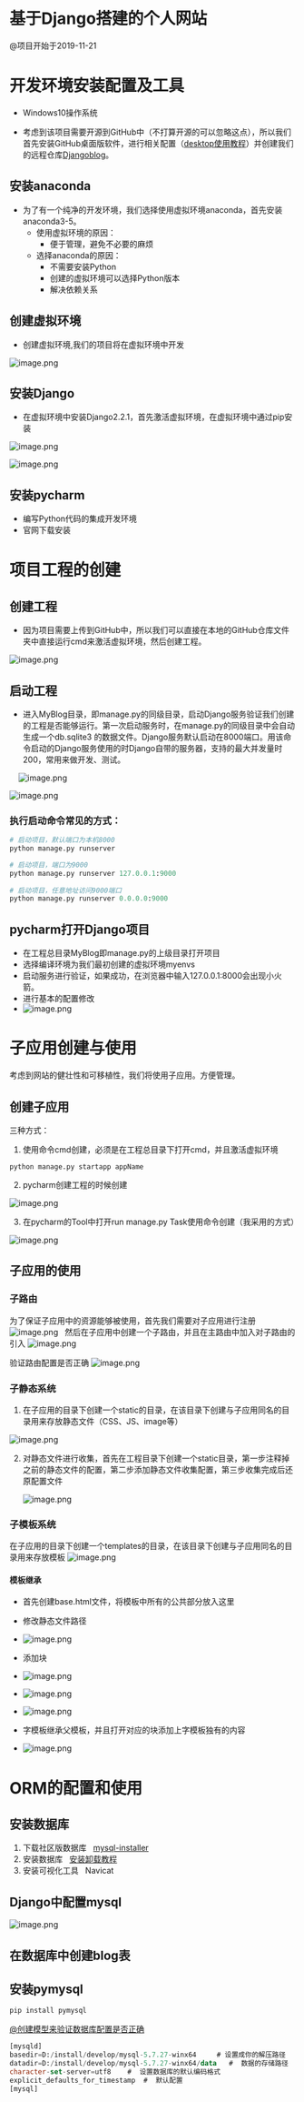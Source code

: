# 基于Django搭建的个人网站


@项目开始于2019-11-21

# 开发环境安装配置及工具

- Windows10操作系统

- 考虑到该项目需要开源到GitHub中（不打算开源的可以忽略这点），所以我们首先安装GitHub桌面版软件，进行相关配置（[desktop使用教程](https://help.github.com/cn/desktop/getting-started-with-github-desktop)）并创建我们的远程仓库[Djangoblog](https://github.com/GuangkunYu/Djangoblog)。

## 安装anaconda

- 为了有一个纯净的开发环境，我们选择使用虚拟环境anaconda，首先安装anaconda3-5。
  - 使用虚拟环境的原因：
    - 便于管理，避免不必要的麻烦
  - 选择anaconda的原因：
    - 不需要安装Python
    - 创建的虚拟环境可以选择Python版本
    - 解决依赖关系

## 创建虚拟环境

- 创建虚拟环境,我们的项目将在虚拟环境中开发

![image.png](https://cdn.nlark.com/yuque/0/2019/png/607838/1574334789645-a948b678-1978-4cfa-ae63-344b7bfe6ecb.png#align=left&display=inline&height=552&name=image.png&originHeight=552&originWidth=885&search=&size=43162&status=done&width=885)


## 安装Django

- 在虚拟环境中安装Django2.2.1，首先激活虚拟环境，在虚拟环境中通过pip安装

![image.png](https://cdn.nlark.com/yuque/0/2019/png/607838/1574336351561-19882bcb-2408-4d57-b72c-467c4acdf077.png#align=left&display=inline&height=146&name=image.png&originHeight=146&originWidth=763&search=&size=14864&status=done&width=763)


![image.png](https://cdn.nlark.com/yuque/0/2019/png/607838/1574336503001-c96b3746-31d6-49be-960d-8514bc17ab4b.png#align=left&display=inline&height=139&name=image.png&originHeight=139&originWidth=756&search=&size=14382&status=done&width=756)


## 安装pycharm

- 编写Python代码的集成开发环境
- 官网下载安装






# 项目工程的创建

## 创建工程

- 因为项目需要上传到GitHub中，所以我们可以直接在本地的GitHub仓库文件夹中直接运行cmd来激活虚拟环境，然后创建工程。



![image.png](https://cdn.nlark.com/yuque/0/2019/png/607838/1574337660046-6fd6fa04-7b85-4026-ac1e-75ed8baa18f4.png#align=left&display=inline&height=297&name=image.png&originHeight=297&originWidth=732&search=&size=37600&status=done&width=732)

## 启动工程

- 进入MyBlog目录，即manage.py的同级目录，启动Django服务验证我们创建的工程是否能够运行。第一次启动服务时，在manage.py的同级目录中会自动生成一个db.sqlite3 的数据文件。Django服务默认启动在8000端口。用该命令启动的Django服务使用的时Django自带的服务器，支持的最大并发量时200，常用来做开发、测试。

    ![image.png](https://cdn.nlark.com/yuque/0/2019/png/607838/1574338365416-9b7e8701-7e48-4933-b53e-38853edfd730.png#align=left&display=inline&height=224&name=image.png&originHeight=224&originWidth=707&search=&size=22902&status=done&width=707)

![image.png](https://cdn.nlark.com/yuque/0/2019/png/607838/1574338624831-9309fd37-c498-4452-a175-08b8a09ef981.png#align=left&display=inline&height=529&name=image.png&originHeight=529&originWidth=771&search=&size=47871&status=done&width=771)

### 执行启动命令常见的方式：

```python
# 启动项目，默认端口为本机8000
python manage.py runserver

# 启动项目，端口为9000
python manage.py runserver 127.0.0.1:9000
    
# 启动项目，任意地址访问9000端口
python manage.py runserver 0.0.0.0:9000
```

## pycharm打开Django项目

- 在工程总目录MyBlog即manage.py的上级目录打开项目
- 选择编译环境为我们最初创建的虚拟环境myenvs
- 启动服务进行验证，如果成功，在浏览器中输入127.0.0.1:8000会出现小火箭。
- 进行基本的配置修改
- ![image.png](https://cdn.nlark.com/yuque/0/2019/png/607838/1574573200543-4bd47fd0-af17-4ff0-8b77-c35dde44214a.png#align=left&display=inline&height=385&name=image.png&ocrLocations=%5Bobject%20Object%5D&ocrLocations=%5Bobject%20Object%5D&ocrLocations=%5Bobject%20Object%5D&ocrLocations=%5Bobject%20Object%5D&ocrLocations=%5Bobject%20Object%5D&ocrLocations=%5Bobject%20Object%5D&ocrLocations=%5Bobject%20Object%5D&ocrLocations=%5Bobject%20Object%5D&ocrLocations=%5Bobject%20Object%5D&ocrLocations=%5Bobject%20Object%5D&ocrLocations=%5Bobject%20Object%5D&ocrLocations=%5Bobject%20Object%5D&ocrLocations=%5Bobject%20Object%5D&ocrLocations=%5Bobject%20Object%5D&ocrLocations=%5Bobject%20Object%5D&ocrLocations=%5Bobject%20Object%5D&ocrLocations=%5Bobject%20Object%5D&ocrLocations=%5Bobject%20Object%5D&ocrLocations=%5Bobject%20Object%5D&ocrLocations=%5Bobject%20Object%5D&ocrLocations=%5Bobject%20Object%5D&originHeight=385&originWidth=610&search=%23Internationalization%20%23https%3A%2F%2Fdocsdjangoproject.com%2Fen%2F22%20%E8%AF%AD%E8%A8%80%E9%85%8D%E7%BD%AE%20%E4%BD%BF%E7%94%A8%E4%B8%AD%E6%96%87%20LANGUAGECODE%20zh-haNS%27%20%23%E6%97%B6%E5%8C%BA%E9%85%8D%E7%BD%AE%20Asia%2FShanghai%27%20%E4%BD%BF%E7%94%A8%E4%B8%9C%E5%85%AB%E5%8C%BA%20TIMEZONE%20%3A%E7%BF%BB%E8%AF%91%E7%B3%BB%E7%BB%9F%20USEII8NTruE%20%E6%95%B0%E6%8D%AE%E6%9C%AC%E5%9C%B0%E5%8C%96%E9%85%8D%E7%BD%AE%20USELION%E4%BA%8CTrue%20%23%E6%98%AF%E5%90%A6%E4%BD%BF%E7%94%A8%E6%8C%87%E5%AE%9A%E7%9A%84%E6%97%B6%E5%8C%BA%20%23True%E4%BD%BF%E7%94%A8Django%E9%BB%98%E8%AE%A4%E6%97%B6%E5%8C%BA%2C%E5%86%85%E7%BD%AE%E6%97%B6%E5%8C%BA%20%E4%BD%BF%E7%94%A8%E6%8C%87%E5%AE%9A%E7%9A%84%E6%97%B6%E5%8C%BA%20%23False%20%E4%BD%BF%E7%94%A8%E6%8C%87%E5%AE%9A%E7%9A%84%E6%97%B6%E5%8C%BA%20USETZ%20False&size=45670&status=done&width=610)




# 子应用创建与使用


考虑到网站的健壮性和可移植性，我们将使用子应用。方便管理。

## 创建子应用

三种方式：

1. 使用命令cmd创建，必须是在工程总目录下打开cmd，并且激活虚拟环境

`python manage.py startapp appName`


2. pycharm创建工程的时候创建

![image.png](https://cdn.nlark.com/yuque/0/2019/png/607838/1574574272832-67ffa4c6-297f-480b-9095-25050399566d.png#align=left&display=inline&height=499&name=image.png&ocrLocations=%5Bobject%20Object%5D&ocrLocations=%5Bobject%20Object%5D&ocrLocations=%5Bobject%20Object%5D&ocrLocations=%5Bobject%20Object%5D&ocrLocations=%5Bobject%20Object%5D&ocrLocations=%5Bobject%20Object%5D&ocrLocations=%5Bobject%20Object%5D&ocrLocations=%5Bobject%20Object%5D&ocrLocations=%5Bobject%20Object%5D&ocrLocations=%5Bobject%20Object%5D&ocrLocations=%5Bobject%20Object%5D&ocrLocations=%5Bobject%20Object%5D&ocrLocations=%5Bobject%20Object%5D&ocrLocations=%5Bobject%20Object%5D&ocrLocations=%5Bobject%20Object%5D&ocrLocations=%5Bobject%20Object%5D&ocrLocations=%5Bobject%20Object%5D&ocrLocations=%5Bobject%20Object%5D&ocrLocations=%5Bobject%20Object%5D&ocrLocations=%5Bobject%20Object%5D&ocrLocations=%5Bobject%20Object%5D&ocrLocations=%5Bobject%20Object%5D&ocrLocations=%5Bobject%20Object%5D&ocrLocations=%5Bobject%20Object%5D&ocrLocations=%5Bobject%20Object%5D&ocrLocations=%5Bobject%20Object%5D&ocrLocations=%5Bobject%20Object%5D&originHeight=499&originWidth=793&search=BE%20NewProject%20PurePython%20C%3AUserslygkPycharmProjectsluntitled%20Location%3A%20Django%20FIasK%20%3FProjectlnterpreterNewVirtualenvenvironment%20GoogleAppEngine%20MoReSettings%20Pyramid%20Web2py%20Templatelanguage%3A%20Django%20dScientific%20Templatesfolder%3A%20templates%20ANGulaRCLI%20AngularJS%20Applicationname%3A%20Bootstrap%20EnableDjangoadmin%20Foundation%20HTML5Boilerplate%20ReactAPPp%20ReactNative%20Create&size=45325&status=done&width=793)


3. 在pycharm的Tool中打开run manage.py Task使用命令创建（我采用的方式）

![image.png](https://cdn.nlark.com/yuque/0/2019/png/607838/1574574652634-9b8c5e53-38d3-47f8-8256-b9a1ece02e19.png#align=left&display=inline&height=584&name=image.png&ocrLocations=%5Bobject%20Object%5D&ocrLocations=%5Bobject%20Object%5D&ocrLocations=%5Bobject%20Object%5D&ocrLocations=%5Bobject%20Object%5D&ocrLocations=%5Bobject%20Object%5D&ocrLocations=%5Bobject%20Object%5D&ocrLocations=%5Bobject%20Object%5D&ocrLocations=%5Bobject%20Object%5D&ocrLocations=%5Bobject%20Object%5D&ocrLocations=%5Bobject%20Object%5D&ocrLocations=%5Bobject%20Object%5D&ocrLocations=%5Bobject%20Object%5D&ocrLocations=%5Bobject%20Object%5D&ocrLocations=%5Bobject%20Object%5D&ocrLocations=%5Bobject%20Object%5D&ocrLocations=%5Bobject%20Object%5D&ocrLocations=%5Bobject%20Object%5D&ocrLocations=%5Bobject%20Object%5D&ocrLocations=%5Bobject%20Object%5D&ocrLocations=%5Bobject%20Object%5D&ocrLocations=%5Bobject%20Object%5D&ocrLocations=%5Bobject%20Object%5D&ocrLocations=%5Bobject%20Object%5D&ocrLocations=%5Bobject%20Object%5D&ocrLocations=%5Bobject%20Object%5D&ocrLocations=%5Bobject%20Object%5D&ocrLocations=%5Bobject%20Object%5D&ocrLocations=%5Bobject%20Object%5D&ocrLocations=%5Bobject%20Object%5D&ocrLocations=%5Bobject%20Object%5D&ocrLocations=%5Bobject%20Object%5D&ocrLocations=%5Bobject%20Object%5D&ocrLocations=%5Bobject%20Object%5D&ocrLocations=%5Bobject%20Object%5D&ocrLocations=%5Bobject%20Object%5D&ocrLocations=%5Bobject%20Object%5D&ocrLocations=%5Bobject%20Object%5D&ocrLocations=%5Bobject%20Object%5D&ocrLocations=%5Bobject%20Object%5D&ocrLocations=%5Bobject%20Object%5D&ocrLocations=%5Bobject%20Object%5D&ocrLocations=%5Bobject%20Object%5D&ocrLocations=%5Bobject%20Object%5D&ocrLocations=%5Bobject%20Object%5D&ocrLocations=%5Bobject%20Object%5D&ocrLocations=%5Bobject%20Object%5D&ocrLocations=%5Bobject%20Object%5D&ocrLocations=%5Bobject%20Object%5D&ocrLocations=%5Bobject%20Object%5D&ocrLocations=%5Bobject%20Object%5D&ocrLocations=%5Bobject%20Object%5D&ocrLocations=%5Bobject%20Object%5D&ocrLocations=%5Bobject%20Object%5D&ocrLocations=%5Bobject%20Object%5D&ocrLocations=%5Bobject%20Object%5D&originHeight=584&originWidth=887&search=MyBlog%5BEAdocumentsiGitHubiDjangoblogBlog%29ycharm%20RefactorR%20FileEditViewNavigateCo%20Code%20Iools%20SWindow%20Help%20IVBIOGPMyBIOG%20Tasks%26Contexts%20IDEScriptingConsole%20%E4%B8%83%20AnalyzeStackTrace...%20MyBlogE%3ADocumentsGItH%20%E7%B2%BECaptureMemorySnapshot%20DMyBlog%20init_.py%20PythonConsole...%20Ctrl%2BAlt%2BR%20RunmanagePyTasK...%20settingSPY%20ShowCodeCoverageData%20Ctrl%2BAlt%2BF6%20urls.PY%20VimEmulator%20wsgi.py%20DMyBlogAPP%20Deployment%20%3Fdb.%20lite3%20ADDNewBas%20man%20gepy%20HTTPCIAnt%20EverywhereDoubleShift%20%E5%B1%B1External%20ibraries%20tSHsession...%20ScratchesandConsoles%20Vagolnt%20FileCtrl%2BShift%2BN%20PYO%20YOpCProfilesnapshot%20managepy%40myBlo%20Blog%20%40MyB1og%20StartappMyBlogApp%20%22D%3Ainstalildeve%20ycharm2018.3.5binunnerw64.exeD%3Ainstaldevelopanacon%20TrackingLilebyfolderpa%20pattern%3Ami%20Followingfileswereaffecte%20E%3AdocumentsGitHubDjangoblogMylogMlogati%20enanJis%20%E5%8F%A3x%20Processfinishedwithexitcodeo&size=91756&status=done&width=887)

## 子应用的使用

### 子路由
为了保证子应用中的资源能够被使用，首先我们需要对子应用进行注册
![image.png](https://cdn.nlark.com/yuque/0/2019/png/607838/1574577557436-91c1321f-69c5-4ba7-aca7-e52d147c0b6d.png#align=left&display=inline&height=301&name=image.png&ocrLocations=%5Bobject%20Object%5D&ocrLocations=%5Bobject%20Object%5D&ocrLocations=%5Bobject%20Object%5D&ocrLocations=%5Bobject%20Object%5D&ocrLocations=%5Bobject%20Object%5D&ocrLocations=%5Bobject%20Object%5D&ocrLocations=%5Bobject%20Object%5D&ocrLocations=%5Bobject%20Object%5D&ocrLocations=%5Bobject%20Object%5D&ocrLocations=%5Bobject%20Object%5D&ocrLocations=%5Bobject%20Object%5D&originHeight=301&originWidth=402&search=%23Applicationdefinition%20%E6%B3%A8%E5%86%8CAPP%E7%9A%84%20%E6%B3%A8%E5%86%8C%E5%AD%90%E5%BA%94%E7%94%A8%20INSTALLEDAPPS%20django.contrib.admin%2C%20django.contrib.auth%2C%20diango.contrib.contenttypes%20django.contrib.sessions%2C%20django.contrib.messages%27%2C%20%27django.contrib.staticfiles%20MyBlogApp%27&size=23432&status=done&width=402)
  
然后在子应用中创建一个子路由，并且在主路由中加入对子路由的引入
![image.png](https://cdn.nlark.com/yuque/0/2019/png/607838/1574576306057-24caa1c4-9aea-4b00-912e-f9512b7f963d.png#align=left&display=inline&height=526&name=image.png&ocrLocations=%5Bobject%20Object%5D&ocrLocations=%5Bobject%20Object%5D&ocrLocations=%5Bobject%20Object%5D&ocrLocations=%5Bobject%20Object%5D&ocrLocations=%5Bobject%20Object%5D&ocrLocations=%5Bobject%20Object%5D&ocrLocations=%5Bobject%20Object%5D&ocrLocations=%5Bobject%20Object%5D&ocrLocations=%5Bobject%20Object%5D&ocrLocations=%5Bobject%20Object%5D&ocrLocations=%5Bobject%20Object%5D&ocrLocations=%5Bobject%20Object%5D&ocrLocations=%5Bobject%20Object%5D&ocrLocations=%5Bobject%20Object%5D&ocrLocations=%5Bobject%20Object%5D&ocrLocations=%5Bobject%20Object%5D&ocrLocations=%5Bobject%20Object%5D&ocrLocations=%5Bobject%20Object%5D&ocrLocations=%5Bobject%20Object%5D&ocrLocations=%5Bobject%20Object%5D&ocrLocations=%5Bobject%20Object%5D&ocrLocations=%5Bobject%20Object%5D&ocrLocations=%5Bobject%20Object%5D&ocrLocations=%5Bobject%20Object%5D&ocrLocations=%5Bobject%20Object%5D&ocrLocations=%5Bobject%20Object%5D&ocrLocations=%5Bobject%20Object%5D&ocrLocations=%5Bobject%20Object%5D&ocrLocations=%5Bobject%20Object%5D&ocrLocations=%5Bobject%20Object%5D&ocrLocations=%5Bobject%20Object%5D&ocrLocations=%5Bobject%20Object%5D&ocrLocations=%5Bobject%20Object%5D&ocrLocations=%5Bobject%20Object%5D&ocrLocations=%5Bobject%20Object%5D&ocrLocations=%5Bobject%20Object%5D&ocrLocations=%5Bobject%20Object%5D&ocrLocations=%5Bobject%20Object%5D&ocrLocations=%5Bobject%20Object%5D&ocrLocations=%5Bobject%20Object%5D&ocrLocations=%5Bobject%20Object%5D&ocrLocations=%5Bobject%20Object%5D&ocrLocations=%5Bobject%20Object%5D&ocrLocations=%5Bobject%20Object%5D&ocrLocations=%5Bobject%20Object%5D&ocrLocations=%5Bobject%20Object%5D&ocrLocations=%5Bobject%20Object%5D&ocrLocations=%5Bobject%20Object%5D&ocrLocations=%5Bobject%20Object%5D&ocrLocations=%5Bobject%20Object%5D&ocrLocations=%5Bobject%20Object%5D&ocrLocations=%5Bobject%20Object%5D&originHeight=526&originWidth=1207&search=FiIle%20NaviqATe%20Edit%20View%20HelP%20MyBloG%20MyBloGApp%20rls.py%20jMyBIog%20MyBloglurls.py%20Projec%20MyBlogAppiurispyx%20MyBloglurls.py%202alold%20MyBlo%20BlogENDocumentsIGILH1%20fromdjangourls%20rtfromappimportVviews%20Simportupat%20MyBloG%202.AddaURLtourlpatterns%3Apathe%2Cviews%2Chomenm%20init_py%20CIASS-BaSEDVieWs%201.Addanimport%3Afromother_app.viesimportHome%20wsqipy%202.AddaULtourlpatterns%3Apathe%2CHomeasieo%2C%20AMyBloGAPP%20IncIudinganotherURlconf%20migrations%20I.Importtheincludefunction%3Afromdjangourlsimp%20Dtemplates%20_init_py%202AddaURLtourlpatterns%3Apath%28blog%2Cincludeb%2014%20admin.py%2015%20apPs.py%20romdjango.contribimportadmin%2016%20modclspy%20%E7%99%BDfromdjango.urlsimportpathincude%20tests.py%2019%20%E4%B8%80urlpatterns%20db.sglite3%20pathCadmin%2F%2Cadminsite.urls%29%20manage.py%20%E5%B1%B1ExternalLibraries%20%2Cinclude%28MyBlogApp.urls%29%29%20path%28%20h%28myblogapp%2F%2Cinc%20ScratchesandConsoles&size=110976&status=done&width=1207)

验证路由配置是否正确
![image.png](https://cdn.nlark.com/yuque/0/2019/png/607838/1574578846314-7b4289c7-38e1-4fae-90fd-456e22efaec6.png#align=left&display=inline&height=664&name=image.png&ocrLocations=%5Bobject%20Object%5D&ocrLocations=%5Bobject%20Object%5D&ocrLocations=%5Bobject%20Object%5D&ocrLocations=%5Bobject%20Object%5D&ocrLocations=%5Bobject%20Object%5D&ocrLocations=%5Bobject%20Object%5D&ocrLocations=%5Bobject%20Object%5D&ocrLocations=%5Bobject%20Object%5D&ocrLocations=%5Bobject%20Object%5D&ocrLocations=%5Bobject%20Object%5D&ocrLocations=%5Bobject%20Object%5D&ocrLocations=%5Bobject%20Object%5D&ocrLocations=%5Bobject%20Object%5D&ocrLocations=%5Bobject%20Object%5D&ocrLocations=%5Bobject%20Object%5D&ocrLocations=%5Bobject%20Object%5D&ocrLocations=%5Bobject%20Object%5D&ocrLocations=%5Bobject%20Object%5D&ocrLocations=%5Bobject%20Object%5D&ocrLocations=%5Bobject%20Object%5D&ocrLocations=%5Bobject%20Object%5D&ocrLocations=%5Bobject%20Object%5D&ocrLocations=%5Bobject%20Object%5D&ocrLocations=%5Bobject%20Object%5D&ocrLocations=%5Bobject%20Object%5D&ocrLocations=%5Bobject%20Object%5D&ocrLocations=%5Bobject%20Object%5D&ocrLocations=%5Bobject%20Object%5D&ocrLocations=%5Bobject%20Object%5D&ocrLocations=%5Bobject%20Object%5D&ocrLocations=%5Bobject%20Object%5D&ocrLocations=%5Bobject%20Object%5D&ocrLocations=%5Bobject%20Object%5D&ocrLocations=%5Bobject%20Object%5D&ocrLocations=%5Bobject%20Object%5D&originHeight=664&originWidth=1352&search=DMYBLOGAPP%20MyBlog%20MyBlog%20%E5%AE%9D%20Git%3A%20%E5%AD%90%E8%B7%AF%E7%94%B1%20%E4%B8%BB%E8%B7%AF%E7%94%B1%20%E8%A7%86%E5%9B%BE%20IADDANIPORFROWr%2BVIews%20Gfromdjanzo.urlsimportpath%20Qfromdiango%2Cshortcutsimporede%202AddauRLtourlparterns%3Apatheviews.ho%20Qfromdjango.httpimportHtpReose%20fromMyBlorAppviewsimpo%20Class-BasedViews%20I.Addanimport%3Afrowother_appviesimport%20Purlpatterns%202.AddauLtourIpatternspath%20pathC%20IncIudinganothertRLconf%20efdemo%28request%29%3A%20I.Importtheincludefunction%3Afrowdjang.%20returnHttpResponse%28%E8%B7%AF%E5%B1%B1%E9%85%8D%E6%99%BA%E6%AD%A3%E7%A1%AE%27%29%202.AddaLRLtourlpatterns%3Apat%2016%20omdjango.contribimportadmin%20fromdjango.urlsimportath%2Cincue%20urlpatterns%20pathCadmin%2F%20P%2Cadmin.siteurls%29%20pathCmyblogapp%2FincludeCMyBlogApp.url%20127.0.0.1%3A8000%2Fmybloaooo%2Fdemo%2F%20%E6%97%A0%E7%97%98%E6%A9%99%E5%BC%8F%20%E5%8F%91%E9%80%81%E8%AF%97%E6%B1%82%20%E8%B7%AF%E7%94%B1%E9%85%8D%E4%B8%93%E6%AD%A3%E7%A1%AE&size=147817&status=done&width=1352)

### 子静态系统

1. 在子应用的目录下创建一个static的目录，在该目录下创建与子应用同名的目录用来存放静态文件（CSS、JS、image等）

![image.png](https://cdn.nlark.com/yuque/0/2019/png/607838/1574576967184-5ad99926-79ea-478e-98a1-cbeb129e460b.png#align=left&display=inline&height=522&name=image.png&ocrLocations=%5Bobject%20Object%5D&ocrLocations=%5Bobject%20Object%5D&ocrLocations=%5Bobject%20Object%5D&ocrLocations=%5Bobject%20Object%5D&ocrLocations=%5Bobject%20Object%5D&ocrLocations=%5Bobject%20Object%5D&ocrLocations=%5Bobject%20Object%5D&ocrLocations=%5Bobject%20Object%5D&ocrLocations=%5Bobject%20Object%5D&ocrLocations=%5Bobject%20Object%5D&ocrLocations=%5Bobject%20Object%5D&ocrLocations=%5Bobject%20Object%5D&ocrLocations=%5Bobject%20Object%5D&ocrLocations=%5Bobject%20Object%5D&ocrLocations=%5Bobject%20Object%5D&ocrLocations=%5Bobject%20Object%5D&ocrLocations=%5Bobject%20Object%5D&ocrLocations=%5Bobject%20Object%5D&ocrLocations=%5Bobject%20Object%5D&ocrLocations=%5Bobject%20Object%5D&ocrLocations=%5Bobject%20Object%5D&ocrLocations=%5Bobject%20Object%5D&originHeight=522&originWidth=218&search=Project%20MyBlogEdocumentsGitHub%29%20.MyBlog%20J_init_-py%20settings.py%20urlspy%20wsgi.py%20.MyBlogApP%20migrations%20static%20myblogapp%20Css%20images%20templates%20_init_py%20adminpy%20appspy%20modelspy%20urls.py%20viewspy%20%3Fdb.sqlite%20managepy&size=23260&status=done&width=218)

2. 对静态文件进行收集，首先在工程目录下创建一个static目录，第一步注释掉之前的静态文件的配置，第二步添加静态文件收集配置，第三步收集完成后还原配置文件

      ![image.png](https://cdn.nlark.com/yuque/0/2019/png/607838/1574580874246-4ab5327f-a356-4932-9f30-89ab3a4a6a90.png#align=left&display=inline&height=518&name=image.png&ocrLocations=%5Bobject%20Object%5D&ocrLocations=%5Bobject%20Object%5D&ocrLocations=%5Bobject%20Object%5D&ocrLocations=%5Bobject%20Object%5D&ocrLocations=%5Bobject%20Object%5D&ocrLocations=%5Bobject%20Object%5D&ocrLocations=%5Bobject%20Object%5D&ocrLocations=%5Bobject%20Object%5D&ocrLocations=%5Bobject%20Object%5D&ocrLocations=%5Bobject%20Object%5D&ocrLocations=%5Bobject%20Object%5D&ocrLocations=%5Bobject%20Object%5D&ocrLocations=%5Bobject%20Object%5D&ocrLocations=%5Bobject%20Object%5D&ocrLocations=%5Bobject%20Object%5D&ocrLocations=%5Bobject%20Object%5D&ocrLocations=%5Bobject%20Object%5D&ocrLocations=%5Bobject%20Object%5D&ocrLocations=%5Bobject%20Object%5D&ocrLocations=%5Bobject%20Object%5D&ocrLocations=%5Bobject%20Object%5D&ocrLocations=%5Bobject%20Object%5D&ocrLocations=%5Bobject%20Object%5D&ocrLocations=%5Bobject%20Object%5D&ocrLocations=%5Bobject%20Object%5D&ocrLocations=%5Bobject%20Object%5D&ocrLocations=%5Bobject%20Object%5D&ocrLocations=%5Bobject%20Object%5D&ocrLocations=%5Bobject%20Object%5D&ocrLocations=%5Bobject%20Object%5D&ocrLocations=%5Bobject%20Object%5D&ocrLocations=%5Bobject%20Object%5D&ocrLocations=%5Bobject%20Object%5D&ocrLocations=%5Bobject%20Object%5D&ocrLocations=%5Bobject%20Object%5D&ocrLocations=%5Bobject%20Object%5D&ocrLocations=%5Bobject%20Object%5D&ocrLocations=%5Bobject%20Object%5D&ocrLocations=%5Bobject%20Object%5D&ocrLocations=%5Bobject%20Object%5D&ocrLocations=%5Bobject%20Object%5D&ocrLocations=%5Bobject%20Object%5D&ocrLocations=%5Bobject%20Object%5D&ocrLocations=%5Bobject%20Object%5D&ocrLocations=%5Bobject%20Object%5D&ocrLocations=%5Bobject%20Object%5D&ocrLocations=%5Bobject%20Object%5D&ocrLocations=%5Bobject%20Object%5D&originHeight=518&originWidth=928&search=urls.py%20Project%20settings.py%20MYBloGEDOCUMENTsLGItHubIDjangoble%20%23%E6%95%B0%E6%8D%AE%E6%9C%AC%E5%9C%B0%E5%8C%96%E9%85%8D%E7%BD%AE%20119%20MyBlog%20120%20USELION-True%20init_-Py%20%E7%99%BD%E6%98%AF%E5%90%A6%E4%BD%BF%E7%94%A8%E6%8C%87%E5%AE%9A%E7%9A%84%E6%97%B6%E5%8C%BA%20settings.py%20urls.Py%20%23True%E4%BD%BF%E7%94%A8Django%E9%BB%98%E8%AE%A4%E6%97%B6%E5%8C%BA%2C%E5%86%85%E7%BD%AE%E6%97%B6%E5%8C%BA%20wsgipy%20%23False%E4%BD%BF%E7%94%A8%E6%8C%87%E5%AE%9A%E7%9A%84%E6%97%B6%E5%8C%BA%20DMyBlogAPP%20USETZFaIsE%20124%20static%20admin%20125%20myblogapp%20126%20Staticfiles%28CSS%2CJavaScript%2CImages%29%20css%20https%3A%2F%2Fdocs.djangoproject.come%2F2.%2Fwaicfe%20127%20images%20%E9%9D%99%E6%80%81%E6%96%87%E4%BB%B6%E9%85%8D%E7%BD%AE%20128%20djs%20db.sglite3%20STATICURL-%27%2Fstatic%2F%202manage.py%20STATICFILESDIRS-%28%20130%20%E5%B1%B1ExternalLibraries%20131%20os.path.join%28BASEDIR%27sTati%29%20ScratchesandConsoles%20132%20%23%E6%94%B6%E9%9B%86%E9%9D%99%E6%80%81%E6%96%87%E4%BB%B6%20133%20134%20STATICROOT%20OOTospath.join%28BASEDIRsTtic%29%20135&size=83493&status=done&width=928)

### 子模板系统
在子应用的目录下创建一个templates的目录，在该目录下创建与子应用同名的目录用来存放模板
![image.png](https://cdn.nlark.com/yuque/0/2019/png/607838/1574576838534-7168db32-c492-4d2c-8970-203f48c90a57.png#align=left&display=inline&height=595&name=image.png&ocrLocations=%5Bobject%20Object%5D&ocrLocations=%5Bobject%20Object%5D&ocrLocations=%5Bobject%20Object%5D&ocrLocations=%5Bobject%20Object%5D&ocrLocations=%5Bobject%20Object%5D&ocrLocations=%5Bobject%20Object%5D&ocrLocations=%5Bobject%20Object%5D&ocrLocations=%5Bobject%20Object%5D&ocrLocations=%5Bobject%20Object%5D&ocrLocations=%5Bobject%20Object%5D&ocrLocations=%5Bobject%20Object%5D&ocrLocations=%5Bobject%20Object%5D&ocrLocations=%5Bobject%20Object%5D&ocrLocations=%5Bobject%20Object%5D&ocrLocations=%5Bobject%20Object%5D&ocrLocations=%5Bobject%20Object%5D&ocrLocations=%5Bobject%20Object%5D&ocrLocations=%5Bobject%20Object%5D&ocrLocations=%5Bobject%20Object%5D&ocrLocations=%5Bobject%20Object%5D&ocrLocations=%5Bobject%20Object%5D&ocrLocations=%5Bobject%20Object%5D&ocrLocations=%5Bobject%20Object%5D&ocrLocations=%5Bobject%20Object%5D&ocrLocations=%5Bobject%20Object%5D&ocrLocations=%5Bobject%20Object%5D&ocrLocations=%5Bobject%20Object%5D&originHeight=595&originWidth=221&search=MyBlog%20init%20settings.py%20urls.py%20wsgipy%20%3FMyBlogAPp%20migrations%20static%20templates%20myblogapp%20about.html%20caselist.html%20index.html%20knowledge.htm%20moodlist.html%20new.html%20newlist.html%20share.html%20template.html%20appspy%20models.py%20testspy%20urls.py%20views.py%20%3F%20db.sqlite3%20managepy&size=25053&status=done&width=221)

#### 模板继承

- 首先创建base.html文件，将模板中所有的公共部分放入这里
- 修改静态文件路径
- ![image.png](https://cdn.nlark.com/yuque/0/2019/png/607838/1574584157502-d8c063e0-99bd-413f-876f-60c3a65281a7.png#align=left&display=inline&height=436&name=image.png&ocrLocations=%5Bobject%20Object%5D&ocrLocations=%5Bobject%20Object%5D&ocrLocations=%5Bobject%20Object%5D&ocrLocations=%5Bobject%20Object%5D&ocrLocations=%5Bobject%20Object%5D&ocrLocations=%5Bobject%20Object%5D&ocrLocations=%5Bobject%20Object%5D&ocrLocations=%5Bobject%20Object%5D&ocrLocations=%5Bobject%20Object%5D&ocrLocations=%5Bobject%20Object%5D&ocrLocations=%5Bobject%20Object%5D&ocrLocations=%5Bobject%20Object%5D&ocrLocations=%5Bobject%20Object%5D&ocrLocations=%5Bobject%20Object%5D&ocrLocations=%5Bobject%20Object%5D&ocrLocations=%5Bobject%20Object%5D&ocrLocations=%5Bobject%20Object%5D&ocrLocations=%5Bobject%20Object%5D&ocrLocations=%5Bobject%20Object%5D&ocrLocations=%5Bobject%20Object%5D&ocrLocations=%5Bobject%20Object%5D&ocrLocations=%5Bobject%20Object%5D&ocrLocations=%5Bobject%20Object%5D&ocrLocations=%5Bobject%20Object%5D&ocrLocations=%5Bobject%20Object%5D&ocrLocations=%5Bobject%20Object%5D&ocrLocations=%5Bobject%20Object%5D&ocrLocations=%5Bobject%20Object%5D&ocrLocations=%5Bobject%20Object%5D&ocrLocations=%5Bobject%20Object%5D&ocrLocations=%5Bobject%20Object%5D&ocrLocations=%5Bobject%20Object%5D&ocrLocations=%5Bobject%20Object%5D&ocrLocations=%5Bobject%20Object%5D&ocrLocations=%5Bobject%20Object%5D&ocrLocations=%5Bobject%20Object%5D&ocrLocations=%5Bobject%20Object%5D&originHeight=436&originWidth=957&search=settings.py%20base.html%20111.html%20urls.P%20viewspy%20src-%22images%20MatchCase%20Words%20Nomatches%20Regex%20QRSRE%2FSTATIE%2FYBLOGAPP%2FIMAGESI%20ExCLuDe%20lnSelection%20Replace%20PreserveCase%20Replaceall%20Chead%3F%20CTRL%2BR%20%3Cmetacharset-%22UTF-8%22%3E%20I%25endblock%25title%29%20%3Ctitle%2Ff%25blocktitle%25endb%20ontent%E4%B8%AA%E4%BA%BA%E5%8D%9A%E5%AE%A2%2C%E4%BA%8E%E5%85%89%E5%9D%A4%E4%B8%AA%E4%BA%BA%E5%8D%9A%E5%AE%A2%2C%E4%B8%AA%E4%BA%BA%E5%8D%9A%E5%AE%A2%E7%BD%91%E7%AB%99%22%3E%20ent%3A%22%E4%BA%8E%E5%85%89%E5%9D%A4%E4%B8%AA%E4%BA%BA%E5%8D%9A%E5%AE%A2%2C%E6%98%AF%E4%B8%80%E4%B8%AA%E5%8A%B1%E5%BF%97Python%E5%85%A8%E6%A0%88%E5%BC%80%E5%8F%91%E7%9A%84%E8%8D%89%E6%A0%B9%E7%A8%8B%E5%BA%8F%E5%91%98%E7%9A%84%E5%A5%8B%E6%96%97%201inkhref-%22%2Fstatic%2Fmyblogapp%2Fcss%2Fbasecre%20css%22rel-%27stylesheet%22%27%3E%201inkhref-%22%2Fstatic%2Fmyblogappcsstemlatecstye%2010%20f%25b1ockcssI%25endblock%25%2011%2012%20K%3C%21--%5BifltIE9%5D%20%3Cscriptsrc-%22%2Fstatic%2Fmyblogapp%2Fjs%2Fmodernizrj%2Fscrit%2013%20K%21%5Bendif%5D--%3E%2014%2015%20-K%2Fhead%3E&size=71706&status=done&width=957)

- 添加块
- ![image.png](https://cdn.nlark.com/yuque/0/2019/png/607838/1574584730414-e99eb941-585d-4472-b9e7-29ac559677ec.png#align=left&display=inline&height=341&name=image.png&ocrLocations=%5Bobject%20Object%5D&ocrLocations=%5Bobject%20Object%5D&ocrLocations=%5Bobject%20Object%5D&ocrLocations=%5Bobject%20Object%5D&ocrLocations=%5Bobject%20Object%5D&ocrLocations=%5Bobject%20Object%5D&ocrLocations=%5Bobject%20Object%5D&ocrLocations=%5Bobject%20Object%5D&ocrLocations=%5Bobject%20Object%5D&ocrLocations=%5Bobject%20Object%5D&ocrLocations=%5Bobject%20Object%5D&ocrLocations=%5Bobject%20Object%5D&ocrLocations=%5Bobject%20Object%5D&ocrLocations=%5Bobject%20Object%5D&ocrLocations=%5Bobject%20Object%5D&originHeight=341&originWidth=752&search=head%3F%20%3Cmetacharset%22UTF-8%27%3E%20%25blocktitle%25f%25endblock%25title%29%20%3Ctitlejt%20ntent%E4%B8%AA%E4%BA%BA%E5%8D%9A%E5%AE%A2%2C%E4%BA%8E%E5%85%89%E5%9D%A4%E4%B8%AA%E4%BA%BA%E5%8D%9A%E5%AE%A2%2C%E4%B8%AA%E4%BA%BA%E5%8D%9A%E5%AE%A2%E7%BD%91%E7%AB%99%22%3E%20%3Cmetaname-%22keywordscontent%E4%B8%89%22%E4%B8%AA%E4%BA%BA%E5%8D%9A%E9%83%A8%20ontent%22%E4%BA%8E%E5%85%89%E5%9D%A4%E4%B8%AA%E4%BA%BA%E5%8D%9A%E5%AE%A2%2C%E6%98%AF%E4%B8%80%E4%B8%AA%E5%8A%B1%E5%BF%97Python%E5%85%A8%E6%A0%88%E5%BC%80%E5%8F%91%E7%9A%84%20linkhref%22%2Fstatic%2Fmyblogappcs%2Fbasec%20s%22rel-%27stylesheet%27%3E%20%3Clinkhref-%22%2Fstatic%2Fmyblogapcss%2Ftemplatec%20f%25blockcss%E5%B7%9Ef%25endblock%E5%88%AB%20k%3C%21--%5BifltIE9%5D7%20%3Cscriptsrc-%22%2Fstatic%2Fmyblogapp%2Fjs%2Fmodernizrj%20K%3C%21%5Bendif%5D--%3E%20%3C%2Fhead&size=45015&status=done&width=752)
- ![image.png](https://cdn.nlark.com/yuque/0/2019/png/607838/1574584768750-b3522e63-1ced-442d-8457-caa5ce04dad3.png#align=left&display=inline&height=302&name=image.png&ocrLocations=%5Bobject%20Object%5D&ocrLocations=%5Bobject%20Object%5D&ocrLocations=%5Bobject%20Object%5D&ocrLocations=%5Bobject%20Object%5D&ocrLocations=%5Bobject%20Object%5D&ocrLocations=%5Bobject%20Object%5D&ocrLocations=%5Bobject%20Object%5D&ocrLocations=%5Bobject%20Object%5D&ocrLocations=%5Bobject%20Object%5D&ocrLocations=%5Bobject%20Object%5D&ocrLocations=%5Bobject%20Object%5D&ocrLocations=%5Bobject%20Object%5D&ocrLocations=%5Bobject%20Object%5D&originHeight=302&originWidth=323&search=%3Carticle%29%20I%25blockarticle_top%E5%88%AB%20f%25%20%25endb1ock%E5%A5%96%20%25%20I%25b1ockarticleleft%25%20f%25endblock%25%20f%25%20%25%20b1ock%20articleright%20%25endblock%20%3C%2Farticle%3E&size=16779&status=done&width=323)
- ![image.png](https://cdn.nlark.com/yuque/0/2019/png/607838/1574584786117-a7cd084f-9d73-49e4-acb0-c2f6e74478a7.png#align=left&display=inline&height=60&name=image.png&ocrLocations=%5Bobject%20Object%5D&ocrLocations=%5Bobject%20Object%5D&originHeight=60&originWidth=517&search=%3Cscriptsrc-%22%2Fstatic%2Fmyblogapp%2Fj%2Fsilderjs%20Tf%25blockjs%25&size=7416&status=done&width=517)




- 字模板继承父模板，并且打开对应的块添加上字模板独有的内容
- ![image.png](https://cdn.nlark.com/yuque/0/2019/png/607838/1574586821482-336d2e2d-fc21-4c4e-80f4-6b6386e2a453.png#align=left&display=inline&height=638&name=image.png&ocrLocations=%5Bobject%20Object%5D&ocrLocations=%5Bobject%20Object%5D&ocrLocations=%5Bobject%20Object%5D&ocrLocations=%5Bobject%20Object%5D&ocrLocations=%5Bobject%20Object%5D&ocrLocations=%5Bobject%20Object%5D&ocrLocations=%5Bobject%20Object%5D&ocrLocations=%5Bobject%20Object%5D&ocrLocations=%5Bobject%20Object%5D&ocrLocations=%5Bobject%20Object%5D&ocrLocations=%5Bobject%20Object%5D&ocrLocations=%5Bobject%20Object%5D&ocrLocations=%5Bobject%20Object%5D&ocrLocations=%5Bobject%20Object%5D&ocrLocations=%5Bobject%20Object%5D&ocrLocations=%5Bobject%20Object%5D&ocrLocations=%5Bobject%20Object%5D&ocrLocations=%5Bobject%20Object%5D&ocrLocations=%5Bobject%20Object%5D&ocrLocations=%5Bobject%20Object%5D&ocrLocations=%5Bobject%20Object%5D&ocrLocations=%5Bobject%20Object%5D&ocrLocations=%5Bobject%20Object%5D&ocrLocations=%5Bobject%20Object%5D&ocrLocations=%5Bobject%20Object%5D&ocrLocations=%5Bobject%20Object%5D&ocrLocations=%5Bobject%20Object%5D&ocrLocations=%5Bobject%20Object%5D&ocrLocations=%5Bobject%20Object%5D&ocrLocations=%5Bobject%20Object%5D&ocrLocations=%5Bobject%20Object%5D&ocrLocations=%5Bobject%20Object%5D&ocrLocations=%5Bobject%20Object%5D&ocrLocations=%5Bobject%20Object%5D&ocrLocations=%5Bobject%20Object%5D&ocrLocations=%5Bobject%20Object%5D&ocrLocations=%5Bobject%20Object%5D&ocrLocations=%5Bobject%20Object%5D&originHeight=638&originWidth=853&search=MyBlogApplurls.py%20MyBloglurlspy%20index.html%20views.py%20myblogapp%2Fbase.h%20extends%205%25blocktitle%E5%88%86%20YCK%E4%B8%AA%E4%BA%BA%E7%BD%91%E7%AB%99%E9%A6%96%E9%A1%B5%20endblock%E5%A5%96%20blockcss%20%3Clinkhref-%22%2Fstatic%2Fmyblogapp%2Fcss%2Find%20rel-%27stylesheet%22%20endblock%E9%AA%8F%20%25b1ockbanner%E5%88%AB%20%3Cdivclass-%22banner%22%20endblock%25%2019%20b1ock%2020%20article_top%20class-title_tj%3E%2021%20P%E6%96%87%E9%9F%B3%3Cspan%3E%E6%8E%A8%E8%8D%90%3C%2Fspan%3C%2Fp%29%20%2Fh2%3E%2023%20%25endb1ock%25%2024%2025%20F%25b1ockarticleleft%25%20%3Cdivclass-%22bloglistleft%22%2026%2039%20endb1ock%E5%B7%9E%2040%2019blockarticle_right%25%20%3Casideclass-%22right%22..%2086%20Bendb1ock%25&size=76112&status=done&width=853)




# ORM的配置和使用

## 安装数据库

1. 下载社区版数据库   [mysql-installer](https://dev.mysql.com/downloads/file/?id=489911)
1. 安装数据库   [安装卸载教程](https://www.cnblogs.com/wcwnina/p/9302393.html)
1. 安装可视化工具   Navicat


## Django中配置mysql
![image.png](https://cdn.nlark.com/yuque/0/2019/png/607838/1574593120706-98437362-f60a-4f96-b3a5-49a33d62a570.png#align=left&display=inline&height=310&name=image.png&ocrLocations=%5Bobject%20Object%5D&ocrLocations=%5Bobject%20Object%5D&ocrLocations=%5Bobject%20Object%5D&ocrLocations=%5Bobject%20Object%5D&ocrLocations=%5Bobject%20Object%5D&ocrLocations=%5Bobject%20Object%5D&ocrLocations=%5Bobject%20Object%5D&ocrLocations=%5Bobject%20Object%5D&ocrLocations=%5Bobject%20Object%5D&originHeight=310&originWidth=517&search=%23MySQL%E6%95%B0%E6%8D%AE%E5%BA%93%E7%9A%84%E9%85%8D%E7%BD%AE%20DATABASES%E4%BA%8CA%20%27default%27%3Af%20ENGINE%27%3A%27django.db.backends.mysql%20NAME%3A%27b1og%2C%20%27USER%27%3A%27root%2C%20PASSWORD%3A%27root%27%2C%20HOST%3A%27127.0.0.1%2C%20PORT%3A%273306%27%2C&size=22520&status=done&width=517)

## 在数据库中创建blog表
## 安装pymysql

```python
pip install pymysql
```


[@创建模型来验证数据库配置是否正确](#) 

```sql
[mysqld]
basedir=D:/install/develop/mysql-5.7.27-winx64     # 设置成你的解压路径
datadir=D:/install/develop/mysql-5.7.27-winx64/data   #  数据的存储路径
character-set-server=utf8    #  设置数据库的默认编码格式
explicit_defaults_for_timestamp  #  默认配置
[mysql]
```

